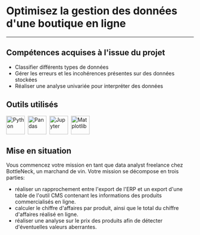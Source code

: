 # Optimisez la gestion des données d'une boutique en ligne
---

## Compétences acquises à l'issue du projet
* Classifier différents types de données
* Gérer les erreurs et les incohérences présentes sur des données stockées
* Réaliser une analyse univariée pour interpréter des données

## Outils utilisés
<img src="https://cdn.jsdelivr.net/gh/devicons/devicon/icons/python/python-original-wordmark.svg" title="Python"  alt="Python" height="50"/>&nbsp;
<img src="https://cdn.jsdelivr.net/gh/devicons/devicon/icons/pandas/pandas-original-wordmark.svg" title="Pandas"  alt="Pandas" height="50" fill="white"/>&nbsp;
<img src="https://cdn.jsdelivr.net/gh/devicons/devicon/icons/jupyter/jupyter-original-wordmark.svg" title="Jupyter"  alt="Jupyter" height="50"/>&nbsp;
<img src="https://github.com/StephaneBertrand34/Python-Panorama_de_la_malnutrition_dans_le_monde/blob/main/thumbnail-matplotlib-773540575.jpg" title="Matplotlib"  alt="Matplotlib" height="50"/>


## Mise en situation
Vous commencez votre mission en tant que data analyst freelance chez BottleNeck, un marchand de vin.
Votre mission se décompose en trois parties:
- réaliser un rapprochement entre l'export de l'ERP et un export d'une table de l'outil CMS contenant les informations des produits commercialisés en ligne.
- calculer le chiffre d'affaires par produit, ainsi que le total du chiffre d'affaires réalisé en ligne.
- réaliser une analyse sur le prix des produits afin de détecter d'éventuelles valeurs aberrantes.
